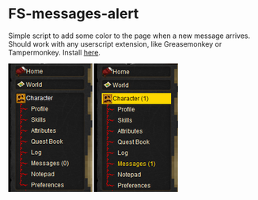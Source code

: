 # FS-messages-alert
Simple script to add some color to the page when a new message arrives. Should work with any userscript extension, like Greasemonkey or Tampermonkey.
Install [here](https://github.com/QuaBules/FS-messages-alert/raw/main/FS-messages-alert.user.js).

![preview](https://github.com/QuaBules/FS-messages-alert/blob/main/fs-new-message.png)
